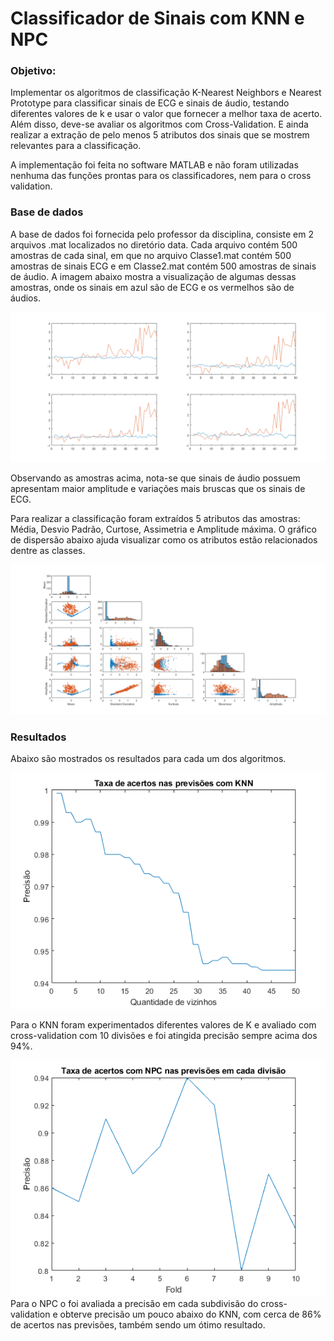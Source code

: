# Classificador de Sinais com KNN e NPC

### Objetivo:
  Implementar os algoritmos de classificação K-Nearest Neighbors e Nearest Prototype para classificar sinais de ECG e sinais de áudio, testando diferentes valores de k e usar o valor que fornecer a melhor taxa de acerto. Além disso, deve-se avaliar os algoritmos com Cross-Validation. E ainda realizar a extração de pelo menos 5 atributos dos sinais que se mostrem relevantes para a classificação.
  
A implementação foi feita no software MATLAB e não foram utilizadas nenhuma das funções prontas para os classificadores, nem para o cross validation.

### Base de dados
A base de dados foi fornecida pelo professor da disciplina, consiste em 2 arquivos .mat localizados no diretório data. Cada arquivo contém 500 amostras de cada sinal, em que no arquivo Classe1.mat contém 500 amostras de sinais ECG e em Classe2.mat contém 500 amostras de sinais de áudio. A imagem abaixo mostra a visualização de algumas dessas amostras, onde os sinais em azul são de ECG e os vermelhos são de áudios.

![Exemplos de amostras](https://github.com/Igorlinharesb/Classificador-de-Sinais-com-KNN/blob/master/images/signals.png)

Observando as amostras acima, nota-se que sinais de áudio possuem apresentam maior amplitude e variações mais bruscas que os sinais de ECG.

Para realizar a classificação foram extraídos 5 atributos das amostras: Média, Desvio Padrão, Curtose, Assimetria e Amplitude máxima. O gráfico de dispersão abaixo ajuda visualizar como os atributos estão relacionados dentre as classes.

![Gráficos de Dispersão e Histogramas](https://github.com/Igorlinharesb/Classificador-de-Sinais-com-KNN/blob/master/images/paiplots.png)

### Resultados

Abaixo são mostrados os resultados para cada um dos algoritmos.

![Resultados KNN](https://github.com/Igorlinharesb/Classificador-de-Sinais-com-KNN/blob/master/images/results_knn.png)

Para o KNN foram experimentados diferentes valores de K e avaliado com cross-validation com 10 divisões e foi atingida precisão sempre acima dos 94%.

![Resultados NPC](https://github.com/Igorlinharesb/Classificador-de-Sinais-com-KNN/blob/master/images/results_npc.png)
Para o NPC o foi avaliada a precisão em cada subdivisão do cross-validation e obterve precisão um pouco abaixo do KNN, com cerca de 86% de acertos nas previsões, também sendo um ótimo resultado.
